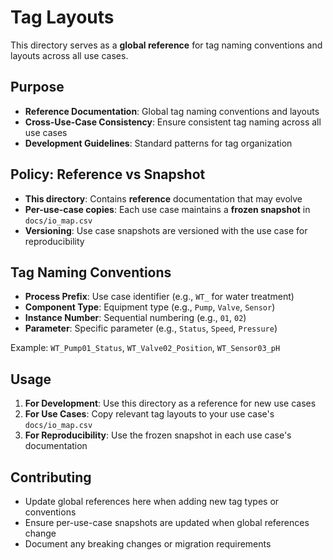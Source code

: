 # Tag Layouts

This directory serves as a **global reference** for tag naming conventions and layouts across all use cases.

## Purpose

- **Reference Documentation**: Global tag naming conventions and layouts
- **Cross-Use-Case Consistency**: Ensure consistent tag naming across all use cases
- **Development Guidelines**: Standard patterns for tag organization

## Policy: Reference vs Snapshot

- **This directory**: Contains **reference** documentation that may evolve
- **Per-use-case copies**: Each use case maintains a **frozen snapshot** in `docs/io_map.csv`
- **Versioning**: Use case snapshots are versioned with the use case for reproducibility

## Tag Naming Conventions

- **Process Prefix**: Use case identifier (e.g., `WT_` for water treatment)
- **Component Type**: Equipment type (e.g., `Pump`, `Valve`, `Sensor`)
- **Instance Number**: Sequential numbering (e.g., `01`, `02`)
- **Parameter**: Specific parameter (e.g., `Status`, `Speed`, `Pressure`)

Example: `WT_Pump01_Status`, `WT_Valve02_Position`, `WT_Sensor03_pH`

## Usage

1. **For Development**: Use this directory as a reference for new use cases
2. **For Use Cases**: Copy relevant tag layouts to your use case's `docs/io_map.csv`
3. **For Reproducibility**: Use the frozen snapshot in each use case's documentation

## Contributing

- Update global references here when adding new tag types or conventions
- Ensure per-use-case snapshots are updated when global references change
- Document any breaking changes or migration requirements